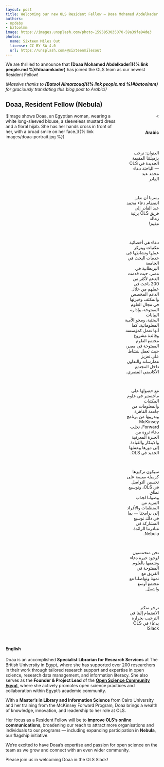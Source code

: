 ```yaml
---
layout: post
title: Welcoming our new OLS Resident Fellow — Doaa Mohamed Abdelkader
authors:
- npdebs
- batoolmm
image: https://images.unsplash.com/photo-1595853035070-59a39fe84de3
photos:
  name: Sixteen Miles Out
  license: CC BY-SA 4.0
  url: https://unsplash.com/@sixteenmilesout
---
```


We are thrilled to announce that **[Doaa Mohamed Abdelkader]({% link people.md %}#doaamkader)** has joined the OLS team as our newest Resident Fellow!  

*(Massive thanks to  **[Batool Almarzouq]({% link people.md %}#batoolmm)** for graciously translating this blog post to Arabic!)*
  
## Doaa, Resident Fellow (Nebula)
<div class="columns">
  <div class="column is-3" markdown="1">
  ![Image shows Doaa, an Egyptian woman, wearing a white long-sleeved blouse, a sleeveless mustard dress and a floral hijab. She has her hands cross in front of her, with a broad smile on her face.]({% link images/doaa-portrait.jpg %})
  </div>
  <div class="column" markdown="1" style="direction: rtl; text-align: right; white-space: pre-line;">>

#### Arabic


العنوان: نرحب بزميلتنا المقيمة الجديدة في OLS —  الباحثة دعاء محمد عبد القادر

يسرنا أن نعلن انضمام دعاء محمد عبد القادر إلى فريق OLS برتبة زمالة مقيم!

دعاء هي أخصائية مكتبات ويتركز عملها ونشاطها في خدمات البحث في الجامعة البريطانية في مصر، حيث قدمت الدعم لأكثر من 200 باحث في عملهم من خلال الدعم المخصص والمكثف وخبرتها في مجال العلوم المفتوحة، وإدارة البيانات البحثية، ومحو الأمية المعلوماتية. كما أنها تعمل كمؤسسة وقائدة مشروع مجتمع العلوم المفتوحة في مصر، حيث تعمل بنشاط على تعزيز ممارساته والتعاون داخل المجتمع الأكاديمي المصري.

مع حصولها على ماجستير في علوم المكتبات والمعلومات من جامعة القاهرة وتدريبها من برنامج McKinsey Forward، تجلب دعاء ثروة من الخبرة المعرفية والابتكار والقيادة إلى دورها وعملها الجديد في OLS.

سيكون تركيزها كزميلة مقيمة على تحسين التواصل في OLS، وتوسيع نطاق وصولنا لجذب المزيد من المنظمات والأفراد إلى برامجنا — بما في ذلك توسيع المشاركة في مبادرتنا الرائدة Nebula.

نحن متحمسون لوجود خبرة دعاء وشغفها بالعلوم المفتوحة في الفريق مع نمونا وتواصلنا مع مجتمع أوسع واشمل.

نرجو منكم الانضمام إلينا في الترحيب بحرارة بدعاء في OLS Slack!

  </div>
</div>

#### English
Doaa is an accomplished **Specialist Librarian for Research Services** at The British University in Egypt, where she has supported over 200 researchers in their work through tailored research support and expertise in open science, research data management, and information literacy. She also serves as the **Founder & Project Lead** of the **[Open Science Community Egypt](https://osc-international.com/osc-egypt/)**, where she actively promotes open science practices and collaboration within Egypt’s academic community.  

With a **Master’s in Library and Information Science** from Cairo University and her training from the McKinsey Forward Program, Doaa brings a wealth of knowledge, innovation, and leadership to her role at OLS.  

Her focus as a Resident Fellow will be to **improve OLS’s online communications**, broadening our reach to attract more organisations and individuals to our programs — including expanding participation in **Nebula**, our flagship initiative.  

We’re excited to have Doaa’s expertise and passion for open science on the team as we grow and connect with an even wider community.  

Please join us in welcoming Doaa in the OLS Slack!
